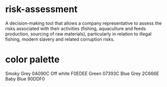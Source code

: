 # risk-assessment
A decision-making tool that allows a company representative to assess the risks associated with their activities (fishing, aquaculture and feeds production, sourcing of raw materials), particularly in relation to illegal fishing, modern slavery and related corruption risks.

# color palette 
Smoky Grey 0A090C
Off white F0EDEE
Green 07393C
Blue Grey 2C666E
Baby Blue 90DDF0
